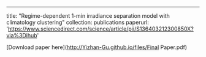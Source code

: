 ---
title: "Regime-dependent 1-min irradiance separation model with climatology clustering"
collection: publications
paperurl: 'https://www.sciencedirect.com/science/article/pii/S136403212300850X?via%3Dihub'

[Download paper here](http://Yizhan-Gu.github.io/files/Final Paper.pdf)
